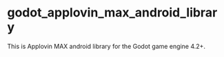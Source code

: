 # godot_applovin_max_android_library
This is Applovin MAX android library for the Godot game engine 4.2+.
